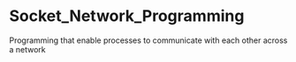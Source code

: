 # Socket_Network_Programming
Programming that enable processes to communicate with each other across a network
